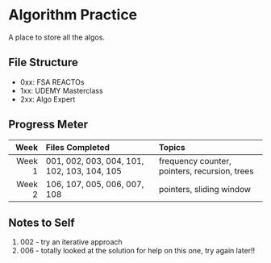 # Algorithm Practice

A place to store all the algos.

## File Structure

- 0xx: FSA REACTOs
- 1xx: UDEMY Masterclass
- 2xx: Algo Expert

## Progress Meter

|   Week | Files Completed                             | Topics                                        |
| -----: | :------------------------------------------ | :-------------------------------------------- |
| Week 1 | 001, 002, 003, 004, 101, 102, 103, 104, 105 | frequency counter, pointers, recursion, trees |
| Week 2 | 106, 107, 005, 006, 007, 108                | pointers, sliding window                      |

## Notes to Self

1. 002 - try an iterative approach
2. 006 - totally looked at the solution for help on this one, try again later!!
